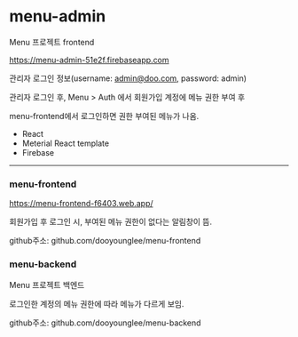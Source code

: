 

# menu-admin
Menu 프로젝트 frontend

https://menu-admin-51e2f.firebaseapp.com

관리자 로그인 정보(username: admin@doo.com, password: admin)

관리자 로그인 후, Menu > Auth 에서 회원가입 계정에 메뉴 권한 부여 후

menu-frontend에서 로그인하면 권한 부여된 메뉴가 나옴.

* React
* Meterial React template
* Firebase

------------------
### menu-frontend
https://menu-frontend-f6403.web.app/

회원가입 후 로그인 시, 부여된 메뉴 권한이 없다는 알림창이 뜸.

github주소: github.com/dooyounglee/menu-frontend

### menu-backend
Menu 프로젝트 백엔드

로그인한 계정의 메뉴 권한에 따라 메뉴가 다르게 보임.

github주소: github.com/dooyounglee/menu-backend
